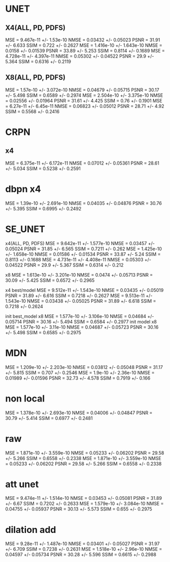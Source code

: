 # UNET
## X4(ALL, PD, PDFS)
MSE = 9.467e-11 +/- 1.53e-10 NMSE = 0.03432 +/- 0.05023 PSNR = 31.91 +/- 6.633 SSIM = 0.722 +/- 0.2627
MSE = 1.416e-10 +/- 1.643e-10 NMSE = 0.0158 +/- 0.01539 PSNR = 33.89 +/- 5.253 SSIM = 0.8114 +/- 0.1689
MSE = 4.728e-11 +/- 4.397e-11 NMSE = 0.05302 +/- 0.04522 PSNR = 29.9 +/- 5.364 SSIM = 0.6316 +/- 0.2119

## X8(ALL, PD, PDFS)
MSE = 1.57e-10 +/- 3.072e-10 NMSE = 0.04679 +/- 0.05715 PSNR = 30.17 +/- 5.498 SSIM = 0.6589 +/- 0.2974
MSE = 2.504e-10 +/- 3.375e-10 NMSE = 0.02556 +/- 0.01964 PSNR = 31.61 +/- 4.425 SSIM = 0.76 +/- 0.1901
MSE = 6.27e-11 +/- 6.45e-11 NMSE = 0.06823 +/- 0.05012 PSNR = 28.71 +/- 4.92 SSIM = 0.5568 +/- 0.2416

# CRPN
## x4
MSE = 6.375e-11 +/- 6.172e-11 NMSE = 0.07012 +/- 0.05361 PSNR = 28.61 +/- 5.034 SSIM = 0.5238 +/- 0.2591

# dbpn x4
MSE = 1.39e-10 +/- 2.691e-10 NMSE = 0.04035 +/- 0.04876 PSNR = 30.76 +/- 5.395 SSIM = 0.6995 +/- 0.2492

# SE_UNET
x4(ALL, PD, PDFS)
MSE = 9.642e-11 +/- 1.577e-10 NMSE = 0.03457 +/- 0.05024 PSNR = 31.85 +/- 6.565 SSIM = 0.7211 +/- 0.262
MSE = 1.425e-10 +/- 1.658e-10 NMSE = 0.01586 +/- 0.01534 PSNR = 33.87 +/- 5.24 SSIM = 0.8113 +/- 0.1688
MSE = 4.731e-11 +/- 4.408e-11 NMSE = 0.05303 +/- 0.04522 PSNR = 29.9 +/- 5.367 SSIM = 0.6314 +/- 0.212

x8
MSE = 1.613e-10 +/- 3.201e-10 NMSE = 0.0474 +/- 0.05713 PSNR = 30.09 +/- 5.425 SSIM = 0.6572 +/- 0.2965

x4 best/model
MSE = 9.512e-11 +/- 1.543e-10 NMSE = 0.03435 +/- 0.05019 PSNR = 31.89 +/- 6.616 SSIM = 0.7218 +/- 0.2627
MSE = 9.513e-11 +/- 1.543e-10 NMSE = 0.03438 +/- 0.05025 PSNR = 31.89 +/- 6.618 SSIM = 0.7218 +/- 0.2624

init best_model x8
MSE = 1.577e-10 +/- 3.106e-10 NMSE = 0.04684 +/- 0.05714 PSNR = 30.16 +/- 5.494 SSIM = 0.6584 +/- 0.2977
init model x8
MSE = 1.577e-10 +/- 3.11e-10 NMSE = 0.04687 +/- 0.05723 PSNR = 30.16 +/- 5.498 SSIM = 0.6585 +/- 0.2975

# MDN
MSE = 1.209e-10 +/- 2.203e-10 NMSE = 0.03812 +/- 0.05048 PSNR = 31.17 +/- 5.815 SSIM = 0.707 +/- 0.2546
MSE = 1.9e-10 +/- 2.36e-10 NMSE = 0.01989 +/- 0.01596 PSNR = 32.73 +/- 4.578 SSIM = 0.7919 +/- 0.166

# non local
MSE = 1.378e-10 +/- 2.693e-10 NMSE = 0.04006 +/- 0.04847 PSNR = 30.79 +/- 5.414 SSIM = 0.6977 +/- 0.2481

# raw
MSE = 1.871e-10 +/- 3.559e-10 NMSE = 0.05233 +/- 0.06202 PSNR = 29.58 +/- 5.266 SSIM = 0.6558 +/- 0.2338
MSE = 1.871e-10 +/- 3.559e-10 NMSE = 0.05233 +/- 0.06202 PSNR = 29.58 +/- 5.266 SSIM = 0.6558 +/- 0.2338

# att unet
MSE = 9.474e-11 +/- 1.514e-10 NMSE = 0.03453 +/- 0.05081 PSNR = 31.89 +/- 6.67 SSIM = 0.7202 +/- 0.2633
MSE = 1.579e-10 +/- 3.084e-10 NMSE = 0.04755 +/- 0.05937 PSNR = 30.13 +/- 5.573 SSIM = 0.655 +/- 0.2975

# dilation add
MSE = 9.28e-11 +/- 1.487e-10 NMSE = 0.03401 +/- 0.05027 PSNR = 31.97 +/- 6.709 SSIM = 0.7238 +/- 0.2631
MSE = 1.518e-10 +/- 2.96e-10 NMSE = 0.04597 +/- 0.05734 PSNR = 30.28 +/- 5.596 SSIM = 0.6615 +/- 0.2988